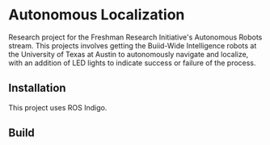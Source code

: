# Autonomous Localization
Research project for the Freshman Research Initiative's Autonomous Robots stream. This projects involves getting the Buiid-Wide Intelligence robots at the University of Texas at Austin to autonomously navigate and localize, with an addition of LED lights to indicate success or failure of the process.

## Installation
This project uses ROS Indigo.

## Build


 






